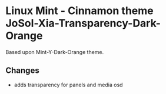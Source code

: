 # Linux Mint - Cinnamon theme<br/>JoSol-Xia-Transparency-Dark-Orange
Based upon Mint-Y-Dark-Orange theme. 

## Changes
- adds transparency for panels and media osd

